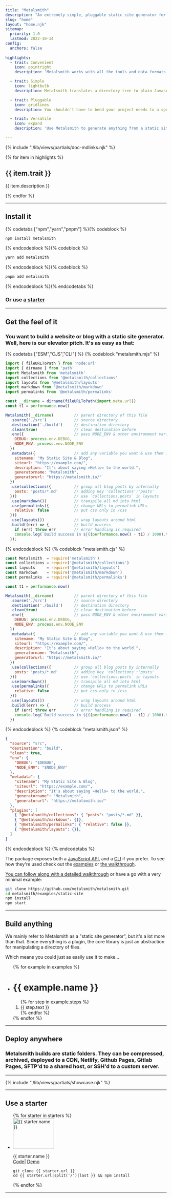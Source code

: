 ```yaml
---
title: "Metalsmith"
description: "An extremely simple, pluggable static site generator for NodeJS."
slug: "home"
layout: "home.njk"
sitemap:
  priority: 1.0
  lastmod: 2022-10-14
config:
  anchors: false
  
highlights:
  - trait: Convenient
    icon: pointright
    description: 'Metalsmith works with all the tools and data formats you already know and use: NodeJS, npm, markdown, json, yaml and the templating language of your choice.'

  - trait: Simple
    icon: lightbulb
    description: Metalsmith translates a directory tree to plain Javascript objects that you can manipulate effortlessly with your selection of plugins.

  - trait: Pluggable
    icon: gridlines
    description: You shouldn't have to bend your project needs to a specific framework or tool. Metalsmith gives you full control of how you want to conceptualize, structure and build your project.

  - trait: Versatile
    icon: expand
    description: 'Use Metalsmith to generate anything from a static site, to a scaffolder, backup, command-line, or deploy tool. Configuration over code or code over configuration: Metalsmith supports both.'

---
```

{% include "./lib/views/partials/doc-mdlinks.njk" %}

<section class="Highlight-wrapper">
{% for item in highlights %}
  <div class="Highlight-item Highlight">
    <div class="Highlight-content">
      <i class="Highlight-icon ss-{{item.icon}}"></i>
      <h2 class="Highlight-title">{{ item.trait }}</h2>
      <p class="Highlight-desc">{{ item.description }}</p>
    </div>
  </div>
{% endfor %}
</section>

---------

## Install it


{% codetabs ["npm","yarn","pnpm"] %}{% codeblock %}
```bash
npm install metalsmith
```
{% endcodeblock %}{% codeblock %}
```bash
yarn add metalsmith
```
{% endcodeblock %}{% codeblock %}
```bash
pnpm add metalsmith
```
{% endcodeblock %}{% endcodetabs %}

### Or use [a starter](#use-a-starter)

--------

## Get the feel of it

### You want to build a website or blog with a static site generator. Well, here is our elevator pitch. It's as easy as that:

{% codetabs ["ESM","CJS","CLI"] %}
{% codeblock "metalsmith.mjs" %}
```js
import { fileURLToPath } from 'node:url'
import { dirname } from 'path'
import Metalsmith from 'metalsmith'
import collections from '@metalsmith/collections'
import layouts from '@metalsmith/layouts'
import markdown from '@metalsmith/markdown'
import permalinks from '@metalsmith/permalinks'

const __dirname = dirname(fileURLToPath(import.meta.url))
const t1 = performance.now()

Metalsmith(__dirname)         // parent directory of this file
  .source('./src')            // source directory
  .destination('./build')     // destination directory
  .clean(true)                // clean destination before
  .env({                      // pass NODE_ENV & other environment variables
    DEBUG: process.env.DEBUG,
    NODE_ENV: process.env.NODE_ENV
  })           
  .metadata({                 // add any variable you want & use them in layout-files
    sitename: "My Static Site & Blog",
    siteurl: "https://example.com/",
    description: "It's about saying »Hello« to the world.",
    generatorname: "Metalsmith",
    generatorurl: "https://metalsmith.io/"
  })
  .use(collections({          // group all blog posts by internally
    posts: 'posts/*.md'       // adding key 'collections':'posts'
  }))                         // use `collections.posts` in layouts
  .use(markdown())            // transpile all md into html
  .use(permalinks({           // change URLs to permalink URLs
    relative: false           // put css only in /css
  }))
  .use(layouts())             // wrap layouts around html
  .build((err) => {           // build process
    if (err) throw err        // error handling is required
    console.log(`Build success in ${((performance.now() - t1) / 1000).toFixed(1)}s`)
  });
```
{% endcodeblock %}
{% codeblock "metalsmith.cjs" %}
```js
const Metalsmith  = require('metalsmith')
const collections = require('@metalsmith/collections')
const layouts     = require('@metalsmith/layouts')
const markdown    = require('@metalsmith/markdown')
const permalinks  = require('@metalsmith/permalinks')

const t1 = performance.now()

Metalsmith(__dirname)         // parent directory of this file
  .source('./src')            // source directory
  .destination('./build')     // destination directory
  .clean(true)                // clean destination before
  .env({                      // pass NODE_ENV & other environment variables
    DEBUG: process.env.DEBUG,
    NODE_ENV: process.env.NODE_ENV
  })           
  .metadata({                 // add any variable you want & use them in layout-files
    sitename: "My Static Site & Blog",
    siteurl: "https://example.com/",
    description: "It's about saying »Hello« to the world.",
    generatorname: "Metalsmith",
    generatorurl: "https://metalsmith.io/"
  })
  .use(collections({          // group all blog posts by internally
    posts: 'posts/*.md'       // adding key 'collections':'posts'
  }))                         // use `collections.posts` in layouts
  .use(markdown())            // transpile all md into html
  .use(permalinks({           // change URLs to permalink URLs
    relative: false           // put css only in /css
  }))
  .use(layouts())             // wrap layouts around html
  .build((err) => {           // build process
    if (err) throw err        // error handling is required
    console.log(`Build success in ${((performance.now() - t1) / 1000).toFixed(1)}s`)
  })
```
{% endcodeblock %}
{% codeblock "metalsmith.json" %}
```json
{
  "source": "src",
  "destination": "build",
  "clean": true,
  "env": {
    "DEBUG": "$DEBUG",
    "NODE_ENV": "$NODE_ENV"
  },
  "metadata": {
    "sitename": "My Static Site & Blog",
    "siteurl": "https://example.com/",
    "description": "It's about saying »Hello« to the world.",
    "generatorname": "Metalsmith",
    "generatorurl": "https://metalsmith.io/"
  },
  "plugins": [
    { "@metalsmith/collections": { "posts": "posts/*.md" }},
    { "@metalsmith/markdown": {}},
    { "@metalsmith/permalinks": { "relative": false }},
    { "@metalsmith/layouts": {}},
  ]
}
```
{% endcodeblock %}
{% endcodetabs %}

The package exposes both a [JavaScript API](/api), and a [CLI](https://github.com/metalsmith/metalsmith#cli) if you prefer. To see how they're used check out the [examples](https://github.com/metalsmith/metalsmith/tree/master/examples) or [the walkthrough](./step-by-step).

[You can follow along with a detailed walkthrough](./step-by-step) or have a go with a very minimal example:

```bash
git clone https://github.com/metalsmith/metalsmith.git
cd metalsmith/examples/static-site
npm install
npm start
```

---------

## Build anything

We mainly refer to Metalsmith as a "static site generator", but it's a lot more than that. Since everything is a plugin, the core library is just an abstraction for manipulating a directory of files.

Which means you could just as easily use it to make...

<ul class="ExampleList">
{% for example in examples %}
<li class="Example">
  <h1 class="Example-title">{{ example.name }}</h1>
  <ol class="Example-steps">
  {% for step in example.steps %}
  <li class="Example-step ss-{{ step.icon }}">{{ step.text }}</li>
  {% endfor %}
  </ol>
</li>
{% endfor %}
</ul>

--------

## Deploy anywhere

### Metalsmith builds are static folders. They can be compressed, archived, deployed to a CDN, Netlify, Github Pages, Gitlab Pages, SFTP'd to a shared host, or SSH'd to a custom server.

----------

{% include "./lib/views/partials/showcase.njk" %}

----------

## Use a starter

<ul class="Starter-list">
{% for starter in starters %}
  <li class="Starter-item Starter">
    <img class="Starter-image" src="/img/starter/{{ starter.image }}" alt="{{ starter.name }}" width="128" height="96">
    <p class="Starter-title">{{ starter.name }}<br>
      <a class="Starter-link--source" href="{{ starter.url }}">Code</a>|
      <a class="Starter-link--demo" href="{{ starter.demo }}">Demo</a>
    </p>
    <pre class="hljs language-plaintext"><code>git clone {{ starter.url }}
cd {{ starter.url|split('/')|last }} && npm install</code></pre>
  </li>
{% endfor %} 
</ul>

----